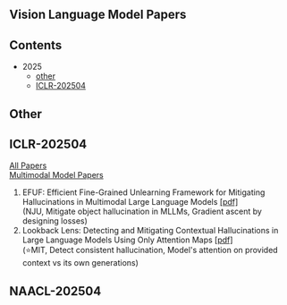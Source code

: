 ## Vision Language Model Papers

## Contents
- 2025
  - [other](#other)
  - [ICLR-202504](#iclr-202504)

## Other


## ICLR-202504
[All Papers](https://openreview.net/group?id=ICLR.cc/2025/Conference#tab-accept-oral)  
[Multimodal Model Papers](https://iclr2025.vizhub.ai/?brushed=%255B%255B179.62503051757812%252C18.363710403442383%255D%252C%255B330.3000183105469%252C234.6387176513672%255D%255D)

1.  EFUF: Efficient Fine-Grained Unlearning Framework for Mitigating Hallucinations in Multimodal Large Language Models  [[pdf]](https://aclanthology.org/2024.emnlp-main.67/)  
    (NJU, Mitigate object hallucination in MLLMs, Gradient ascent by designing losses)
2.  Lookback Lens: Detecting and Mitigating Contextual Hallucinations in Large Language Models Using Only Attention Maps  [[pdf]](https://aclanthology.org/2024.emnlp-main.84/)  
    (⭐️MIT, Detect consistent hallucination, Model's attention on provided context vs its own generations)


## NAACL-202504

<!--stackedit_data:
eyJoaXN0b3J5IjpbMTIxMTY5MDk3NiwtMTM1MDkyMTIwNSwxMj
c2MTk4Nzk0LDE4NDU2OTI4MDEsLTE2MDU0MTA2MTEsNDc3MDEx
ODgxLDEyMjY1NTI3MzEsNTE2NTc0MjE3LDIwMzkxOTA2NSw3Mj
gxNDk4ODldfQ==
-->